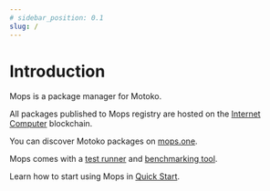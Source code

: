 ```yaml
---
# sidebar_position: 0.1
slug: /
---
```


# Introduction

Mops is a package manager for Motoko.

All packages published to Mops registry are hosted on the [Internet Computer](https://internetcomputer.org/) blockchain.

You can discover Motoko packages on [mops.one](https://mops.one/).

Mops comes with a [test runner](/cli/mops-test) and [benchmarking tool](/cli/mops-bench).

Learn how to start using Mops in [Quick Start](/quick-start).